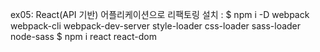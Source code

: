 ex05: React(API 기반) 어플리케이션으로 리팩토링
설치 :
$ npm i -D webpack webpack-cli webpack-dev-server style-loader css-loader sass-loader node-sass
$ npm i react react-dom
